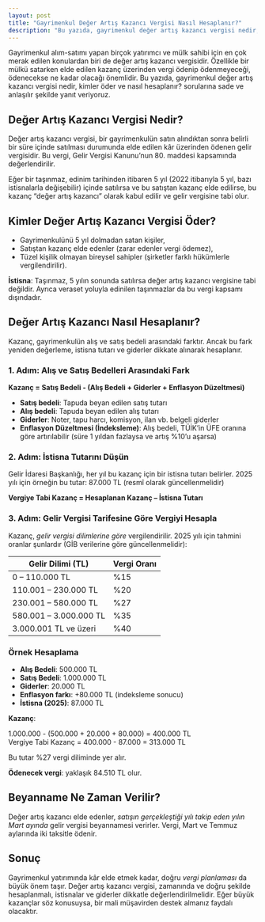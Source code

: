```yaml
---
layout: post
title: "Gayrimenkul Değer Artış Kazancı Vergisi Nasıl Hesaplanır?"
description: "Bu yazıda, gayrimenkul değer artış kazancı vergisi nedir, kimler öder ve nasıl hesaplanır? sorularına sade ve anlaşılır şekilde yanıt veriyoruz."
---
```


Gayrimenkul alım-satımı yapan birçok yatırımcı ve mülk sahibi için en çok merak edilen konulardan biri de değer artış kazancı vergisidir. Özellikle bir mülkü satarken elde edilen kazanç üzerinden vergi ödenip ödenmeyeceği, ödenecekse ne kadar olacağı önemlidir. Bu yazıda, gayrimenkul değer artış kazancı vergisi nedir, kimler öder ve nasıl hesaplanır? sorularına sade ve anlaşılır şekilde yanıt veriyoruz.

## Değer Artış Kazancı Vergisi Nedir?

Değer artış kazancı vergisi, bir gayrimenkulün satın alındıktan sonra belirli bir süre içinde satılması durumunda elde edilen kâr üzerinden ödenen gelir vergisidir. Bu vergi, Gelir Vergisi Kanunu’nun 80. maddesi kapsamında değerlendirilir.

Eğer bir taşınmaz, edinim tarihinden itibaren 5 yıl (2022 itibarıyla 5 yıl, bazı istisnalarla değişebilir) içinde satılırsa ve bu satıştan kazanç elde edilirse, bu kazanç “değer artış kazancı” olarak kabul edilir ve gelir vergisine tabi olur.

## Kimler Değer Artış Kazancı Vergisi Öder?

- Gayrimenkulünü 5 yıl dolmadan satan kişiler,
- Satıştan kazanç elde edenler (zarar edenler vergi ödemez),
- Tüzel kişilik olmayan bireysel sahipler (şirketler farklı hükümlerle vergilendirilir).

**İstisna**: Taşınmaz, 5 yılın sonunda satılırsa değer artış kazancı vergisine tabi değildir. Ayrıca veraset yoluyla edinilen taşınmazlar da bu vergi kapsamı dışındadır.

## Değer Artış Kazancı Nasıl Hesaplanır?

Kazanç, gayrimenkulün alış ve satış bedeli arasındaki farktır. Ancak bu fark yeniden değerleme, istisna tutarı ve giderler dikkate alınarak hesaplanır.

### 1. Adım: Alış ve Satış Bedelleri Arasındaki Fark

**Kazanç = Satış Bedeli - (Alış Bedeli + Giderler + Enflasyon Düzeltmesi)**

- **Satış bedeli**: Tapuda beyan edilen satış tutarı
- **Alış bedeli**: Tapuda beyan edilen alış tutarı
- **Giderler**: Noter, tapu harcı, komisyon, ilan vb. belgeli giderler
- **Enflasyon Düzeltmesi (İndeksleme)**: Alış bedeli, TÜİK’in ÜFE oranına göre artırılabilir (süre 1 yıldan fazlaysa ve artış %10’u aşarsa)

### 2. Adım: İstisna Tutarını Düşün

Gelir İdaresi Başkanlığı, her yıl bu kazanç için bir istisna tutarı belirler. 2025 yılı için örneğin bu tutar: 87.000 TL (resmî olarak güncellenmelidir)

**Vergiye Tabi Kazanç = Hesaplanan Kazanç – İstisna Tutarı**

### 3. Adım: Gelir Vergisi Tarifesine Göre Vergiyi Hesapla

Kazanç, *gelir vergisi dilimlerine göre* vergilendirilir. 2025 yılı için tahmini oranlar şunlardır (GİB verilerine göre güncellenmelidir):

| Gelir Dilimi (TL)      | Vergi Oranı |
| ---------------------- | ----------- |
| 0 – 110.000 TL         | %15         |
| 110.001 – 230.000 TL   | %20         |
| 230.001 – 580.000 TL   | %27         |
| 580.001 – 3.000.000 TL | %35         |
| 3.000.001 TL ve üzeri  | %40         |

### Örnek Hesaplama

- **Alış Bedeli**: 500.000 TL
- **Satış Bedeli**: 1.000.000 TL
- **Giderler**: 20.000 TL
- **Enflasyon farkı**: +80.000 TL (indeksleme sonucu)
- **İstisna (2025)**: 87.000 TL

**Kazanç**:

1.000.000 - (500.000 + 20.000 + 80.000) = 400.000 TL  
Vergiye Tabi Kazanç = 400.000 - 87.000 = 313.000 TL

Bu tutar %27 vergi diliminde yer alır.

**Ödenecek vergi**: yaklaşık 84.510 TL olur.

## Beyanname Ne Zaman Verilir?

Değer artış kazancı elde edenler, *satışın gerçekleştiği yılı takip eden yılın Mart ayında* gelir vergisi beyannamesi verirler. Vergi, Mart ve Temmuz aylarında iki taksitle ödenir.

## Sonuç

Gayrimenkul yatırımında kâr elde etmek kadar, doğru *vergi planlaması* da büyük önem taşır. Değer artış kazancı vergisi, zamanında ve doğru şekilde hesaplanmalı, istisnalar ve giderler dikkatle değerlendirilmelidir. Eğer büyük kazançlar söz konusuysa, bir mali müşavirden destek almanız faydalı olacaktır.